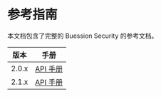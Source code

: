 # 参考指南


本文档包含了完整的 Buession Security 的参考文档。

|  版本   | 手册  |
|  ----  | ----  |
| 2.0.x  | [API 手册](2.0/index.html) |
| 2.1.x  | [API 手册](2.1/index.html) |